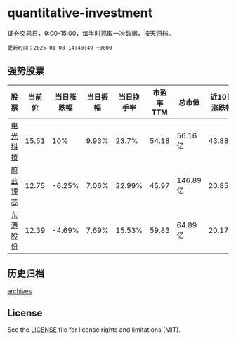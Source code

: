 # quantitative-investment

证券交易日，9:00-15:00，每半时抓取一次数据，按天[归档](archives)。

`更新时间：2025-01-08 14:40:49 +0800`

## 强势股票

|股票|当前价|当日涨跌幅|当日振幅|当日换手率|市盈率TTM|总市值|近10日涨跌幅|
|----|----|----|----|----|----|----|----|
|[电光科技](https://xueqiu.com/S/SZ002730)|15.51|10%|9.93%|23.7%|54.18|56.16亿|43.88%|
|[蔚蓝锂芯](https://xueqiu.com/S/SZ002245)|12.75|-6.25%|7.06%|22.99%|45.97|146.89亿|20.85%|
|[东港股份](https://xueqiu.com/S/SZ002117)|12.39|-4.69%|7.69%|15.53%|59.83|64.89亿|20.17%|

## 历史归档

[archives](archives)

## License

See the [LICENSE](LICENSE) file for license rights and limitations (MIT).